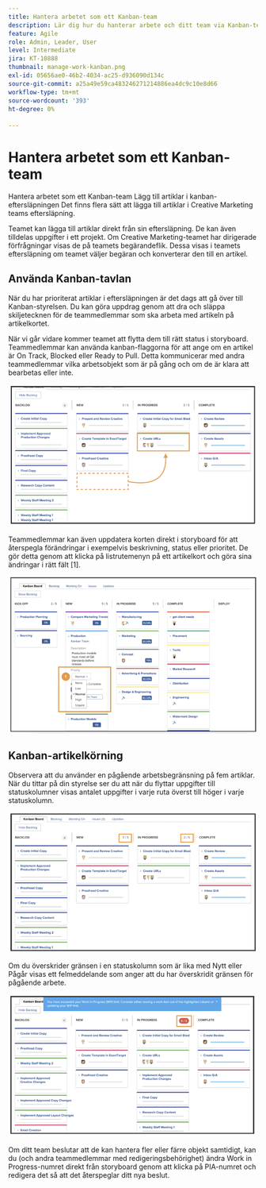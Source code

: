 ```yaml
---
title: Hantera arbetet som ett Kanban-team
description: Lär dig hur du hanterar arbete och ditt team via Kanban-teamets sida.
feature: Agile
role: Admin, Leader, User
level: Intermediate
jira: KT-10888
thumbnail: manage-work-kanban.png
exl-id: 05656ae0-46b2-4034-ac25-d936090d134c
source-git-commit: a25a49e59ca483246271214886ea4dc9c10e8d66
workflow-type: tm+mt
source-wordcount: '393'
ht-degree: 0%

---
```


# Hantera arbetet som ett Kanban-team

Hantera arbetet som ett Kanban-team
Lägg till artiklar i kanban-eftersläpningen
Det finns flera sätt att lägga till artiklar i Creative Marketing teams eftersläpning.

Teamet kan lägga till artiklar direkt från sin eftersläpning.
De kan även tilldelas uppgifter i ett projekt. Om Creative Marketing-teamet har dirigerade förfrågningar visas de på teamets begärandeflik. Dessa visas i teamets eftersläpning om teamet väljer begäran och konverterar den till en artikel.


## Använda Kanban-tavlan

När du har prioriterat artiklar i eftersläpningen är det dags att gå över till Kanban-styrelsen. Du kan göra uppdrag genom att dra och släppa skiljetecknen för de teammedlemmar som ska arbeta med artikeln på artikelkortet.


När vi går vidare kommer teamet att flytta dem till rätt status i storyboard. Teammedlemmar kan använda kanban-flaggorna för att ange om en artikel är On Track, Blocked eller Ready to Pull. Detta kommunicerar med andra teammedlemmar vilka arbetsobjekt som är på gång och om de är klara att bearbetas eller inte.

![Kanban-kort](assets/kanban-01.png)

Teammedlemmar kan även uppdatera korten direkt i storyboard för att återspegla förändringar i exempelvis beskrivning, status eller prioritet. De gör detta genom att klicka på listrutemenyn på ett artikelkort och göra sina ändringar i rätt fält [1].

![Kanban-kortstatus](assets/kanban-02.png)

## Kanban-artikelkörning

Observera att du använder en pågående arbetsbegränsning på fem artiklar. När du tittar på din styrelse ser du att när du flyttar uppgifter till statuskolumner visas antalet uppgifter i varje ruta överst till höger i varje statuskolumn.

![Kanban-WIP-begränsningar](assets/kanban-03.png)

Om du överskrider gränsen i en statuskolumn som är lika med Nytt eller Pågår visas ett felmeddelande som anger att du har överskridit gränsen för pågående arbete.

![Gränserna för PIA har överskridits](assets/kanban-04.png)

Om ditt team beslutar att de kan hantera fler eller färre objekt samtidigt, kan du (och andra teammedlemmar med redigeringsbehörighet) ändra Work in Progress-numret direkt från storyboard genom att klicka på PIA-numret och redigera det så att det återspeglar ditt nya beslut.
